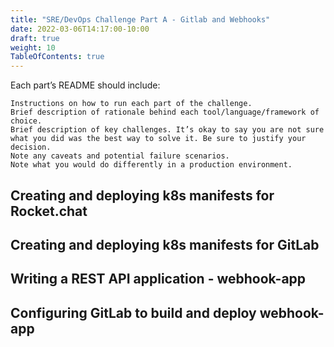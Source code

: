 ```yaml
---
title: "SRE/DevOps Challenge Part A - Gitlab and Webhooks"
date: 2022-03-06T14:17:00-10:00
draft: true
weight: 10
TableOfContents: true
---
```


Each part’s README should include:

    Instructions on how to run each part of the challenge.
    Brief description of rationale behind each tool/language/framework of choice.
    Brief description of key challenges. It’s okay to say you are not sure what you did was the best way to solve it. Be sure to justify your decision.
    Note any caveats and potential failure scenarios.
    Note what you would do differently in a production environment.


## Creating and deploying k8s manifests for Rocket.chat

## Creating and deploying k8s manifests for GitLab

## Writing a REST API application - webhook-app

## Configuring GitLab to build and deploy webhook-app

